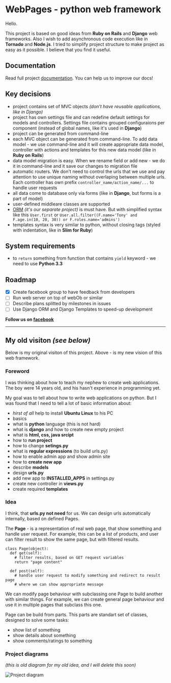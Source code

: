 WebPages - python web framework
===

Hello.

This project is based on good ideas from **Ruby on Rails** and **Django** web frameworks. Also I wish to add asynchronous code execution like in **Tornado** and **Node.js**. I tried to simplify project structure to make project as easy as it possible. I believe that you find it useful.


Documentation
---

Read full project [documentation](docs/). You can help us to improve our docs!


Key decisions
---

 * project contains set of MVC objects *(don't have reusable applications, like in Django)*
 * project has own settings file and can redefine default settings for models and controllers. Settings file contains grouped configuraions per component (instead of global names, like it's used in **Django**)
 * project can be generated from command-line
 * each MVC object can be generated from command-line. To add data model - we use command-line and it will create appropriate data model, controller with actions and templates for this new data model (like in **Ruby on Rails**)
 * data model migration is easy. When we rename field or add new - we do it in command-line and it save our changes to migration file
 * automatic routers. We don't need to control the urls that we use and pay attention to use unique naming without overlaping between multiple urls. Each controller has own prefix `controller_name/action_name/...` to handle user requests
 * all data come to database only via forms (like in **Django**, but forms is a part of model)
 * user-defined middleare classes are supported
 * [ORM](https://github.com/webpages/orm) *(it's our separate project)* is must have. But with simplified syntax like this `User.first` or `User.all.filter((F.name='Tony' and F.age.in(10, 20, 30)) or F.roles.name='admins')`
 * templates syntax is very similar to python, without closing tags (styled with indentation, like in **Slim for Ruby**)

System requirements
---

 * to `return` something from function that contains `yield` keyword - we need to use **Python 3.3**


Roadmap
---

- [x] Create facebook group to have feedback from developers
- [ ] Run web server on top of webOb or similar
- [ ] Describe plans splitted by milestones in issues
- [ ] Use Django ORM and Django Templates to speed-up development

**Follow us on [facebook](https://www.facebook.com/WebPagesFramework)**

*****

My old visiton *(see below)*
-----

Below is my original visiton of this project. Above - is my new vision of this web framework.

### Foreword

I was thinking about how to teach my nephew to create web applications. The boy were 14 years old, and his hasn't experience in programming yet.

My goal was to tell about how to write web applications on python. But I was found that I need to tell a lot of basic information about:
 - *hirst of all* help to install **Ubuntu Linux** to his PC
 - basics
  - what is **python** language (this is not hard)
  - what is **django** and how to create new empty project
  - what is **html, css, java srcipt**
 - how to **run project**
  - how to change **setings.py**
  - what is **regular expressions** (to build urls.py)
  - how to enable admin app and show admin site
 - how to **create new app**
  - describe **models**
  - design **urls.py**
  - add new app to **INSTALLED_APPS** in settings.py
  - create new controller in **views.py**
  - create required **templates**


### Idea

I think, that **urls.py not need** for us. We can design urls automatically internally, based on defined Pages.

The **Page** - is a representation of real web page, that show something and handle user request. For example, this can be a list of products, and user can filter result to show the same page, but with filtered results.

    class Page(object):
      def get(self):
        # filter results, based on GET request variables
        return "page content"
      
      def post(self):
        # handle user request to modify something and redirect to result page
        # where we can show appropriate message

We can modify page behaviour with subclassing one Page to build another with similar things. For example, we can create general page behaviour and use it in multiple pages that subclass this one.

Page can be build from parts. This parts are standart set of classes, designed to solve some tasks:
 - show list of something
 - show details about something
 - show comments/ratings to something


### Project diagrams

*(this is old diagram for my old idea, and I will delete this soon)*

![Project diagram](https://raw.github.com/1st/webpages/master/rapidpy_framework_diagram.png "Project diagram")
